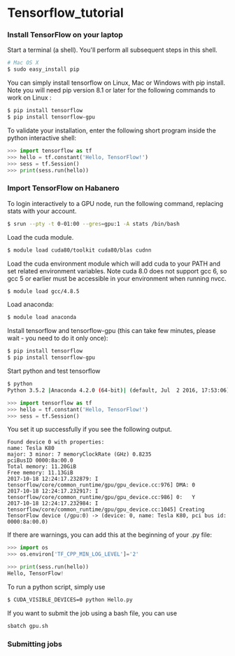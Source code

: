 # Tensorflow_tutorial

### Install TensorFlow on your laptop

Start a terminal (a shell). You'll perform all subsequent steps in this shell.
```bash
# Mac OS X
$ sudo easy_install pip
```
You can simply install tensorflow on Linux, Mac or Windows with pip install. Note you will need pip version 8.1 or later for the following commands to work on Linux :
```bash
$ pip install tensorflow
$ pip install tensorflow-gpu
```
To validate your installation, enter the following short program inside the python interactive shell:
```python
>>> import tensorflow as tf
>>> hello = tf.constant('Hello, TensorFlow!')
>>> sess = tf.Session()
>>> print(sess.run(hello))
```

### Import TensorFlow on Habanero
To login interactively to a GPU node, run the following command, replacing stats with your account.
```bash
$ srun --pty -t 0-01:00 --gres=gpu:1 -A stats /bin/bash
```
Load the cuda module.
```bash
$ module load cuda80/toolkit cuda80/blas cudnn
```
Load the cuda environment module which will add cuda to your PATH and set related environment variables. Note cuda 8.0 does not support gcc 6, so gcc 5 or earlier must be accessible in your environment when running nvcc.  
```bash 
$ module load gcc/4.8.5
```
Load anaconda:
```bash
$ module load anaconda
```
Install tensorflow and tensorflow-gpu (this can take few minutes, please wait - you need to do it only once):
```bash
$ pip install tensorflow
$ pip install tensorflow-gpu 
```
Start python and test tensorflow
```bash
$ python
Python 3.5.2 |Anaconda 4.2.0 (64-bit)| (default, Jul  2 2016, 17:53:06) 
```

```python
>>> import tensorflow as tf
>>> hello = tf.constant('Hello, TensorFlow!')
>>> sess = tf.Session()
```
You set it up successfully if you see the following output.
```
Found device 0 with properties: 
name: Tesla K80
major: 3 minor: 7 memoryClockRate (GHz) 0.8235
pciBusID 0000:8a:00.0
Total memory: 11.20GiB
Free memory: 11.13GiB
2017-10-18 12:24:17.232879: I tensorflow/core/common_runtime/gpu/gpu_device.cc:976] DMA: 0 
2017-10-18 12:24:17.232917: I tensorflow/core/common_runtime/gpu/gpu_device.cc:986] 0:   Y 
2017-10-18 12:24:17.232984: I tensorflow/core/common_runtime/gpu/gpu_device.cc:1045] Creating TensorFlow device (/gpu:0) -> (device: 0, name: Tesla K80, pci bus id: 0000:8a:00.0)
```

If there are warnings, you can add this at the beginning of your .py file:
```python
>>> import os
>>> os.environ['TF_CPP_MIN_LOG_LEVEL']='2'
```

``` python
>>> print(sess.run(hello))
Hello, TensorFlow!
```
To run a python script, simply use
```bash
$ CUDA_VISIBLE_DEVICES=0 python Hello.py
```

If you want to submit the job using a bash file, you can use
```bash
sbatch gpu.sh
```

### Submitting jobs

``` 
